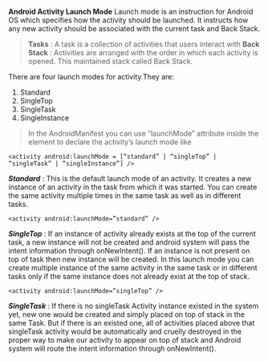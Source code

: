 **Android Activity Launch Mode**
Launch mode is an instruction for Android OS which specifies how the activity should be launched. It instructs how any new activity should be associated with the current task and Back Stack.
> **Tasks** : A task is a collection of activities that users interact with
> **Back Stack** : Activities are arranged with the order in which each activity is opened. This maintained stack called Back Stack.

There are four launch modes for activity.They are:
1. Standard
2. SingleTop
3. SingleTask
4. SingleInstance

> In the AndroidManifest you can use “launchMode” attribute inside the <activity> element to declare the activity’s launch mode like

    <activity android:launchMode = [“standard” | “singleTop” | “singleTask” | “singleInstance”] />

***Standard*** : This is the default launch mode of an activity. It creates a new instance of an activity in the task from which it was started. You can create the same activity multiple times in the same task as well as in different tasks.

    <activity android:launchMode=”standard” />
***SingleTop*** : If an instance of activity already exists at the top of the current task, a new instance will not be created and android system will pass the intent information through onNewIntent(). If an instance is not present on top of task then new instance will be created. In this launch mode you can create multiple instance of the same activity in the same task or in different tasks only if the same instance does not already exist at the top of stack.

    <activity android:launchMode=”singleTop” />
***SingleTask*** : If there is no singleTask Activity instance existed in the system yet, new one would be created and simply placed on top of stack in the same Task. But if there is an existed one, all of activities placed above that singleTask activity would be automatically and cruelly destroyed in the proper way to make our activity to appear on top of stack and Android system will route the intent information through onNewIntent().
